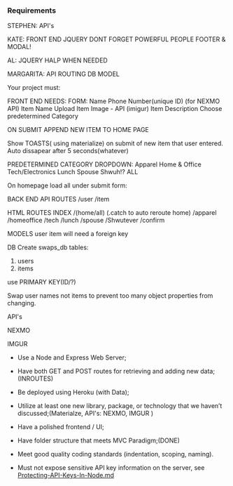 ### Requirements
STEPHEN:
API's

KATE:
FRONT END
JQUERY
DONT FORGET POWERFUL PEOPLE FOOTER & MODAL!

AL:
JQUERY
HALP WHEN NEEDED

MARGARITA:
API ROUTING
DB
MODEL




Your project must:

FRONT END NEEDS:
FORM:
Name
Phone Number(unique ID) (for NEXMO API)
Item Name
Upload Item Image - API (imigur)
Item Description
Choose predetermined Category

ON SUBMIT APPEND NEW ITEM TO HOME PAGE

Show TOASTS( using materialize) on submit of new item that user entered. Auto dissapear after 5 seconds(whatever)

PREDETERMINED CATEGORY DROPDOWN:
Apparel
Home & Office
Tech/Electronics
Lunch
Spouse
Shwuh!?
ALL


On homepage load all under submit form:


BACK END
API ROUTES
/user
/item

HTML ROUTES 
INDEX
/(home/all) (.catch to auto reroute home)
/apparel
/homeoffice
/tech
/lunch
/spouse
/Shwutever
/confirm


MODELS
user
item will need a foreign key



DB
Create swaps_db
tables:
1. users
2. items

use PRIMARY KEY(ID/?)


Swap user names not items to prevent too many object properties from changing.

API's

NEXMO

IMGUR



* Use a Node and Express Web Server;


* Have both GET and POST routes for retrieving and adding new data;(INROUTES)

* Be deployed using Heroku (with Data);

* Utilize at least one new library, package, or technology that we haven’t discussed;(Materialze, API's: NEXMO, IMGUR )

* Have a polished frontend / UI;

* Have folder structure that meets MVC Paradigm;(DONE)

* Meet good quality coding standards (indentation, scoping, naming).

* Must not expose sensitive API key information on the server, see [Protecting-API-Keys-In-Node.md](../../../10-nodejs/03-Supplemental/Protecting-API-Keys-In-Node.md)
